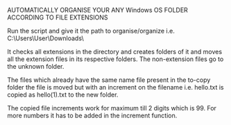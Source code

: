 AUTOMATICALLY ORGANISE YOUR ANY Windows OS FOLDER ACCORDING TO FILE EXTENSIONS

Run the script and give it the path to organise/organize i.e.
C:\Users\User\Downloads\

It checks all extensions in the directory and creates folders of it and moves all the extension files in its respective folders. The non-extension files go to the unknown folder. 

The files which already have the same name file present in the to-copy 
folder the file is moved but with an increment on the filename i.e. 
hello.txt is copied as hello(1).txt to the new folder.

The copied file increments work for maximum till 2 digits which is 99. 
For more numbers it has to be added in the increment function.
